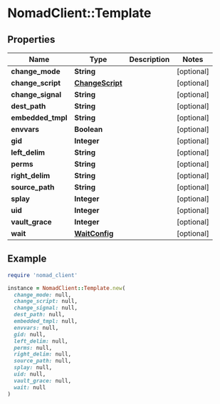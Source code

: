 # NomadClient::Template

## Properties

| Name | Type | Description | Notes |
| ---- | ---- | ----------- | ----- |
| **change_mode** | **String** |  | [optional] |
| **change_script** | [**ChangeScript**](ChangeScript.md) |  | [optional] |
| **change_signal** | **String** |  | [optional] |
| **dest_path** | **String** |  | [optional] |
| **embedded_tmpl** | **String** |  | [optional] |
| **envvars** | **Boolean** |  | [optional] |
| **gid** | **Integer** |  | [optional] |
| **left_delim** | **String** |  | [optional] |
| **perms** | **String** |  | [optional] |
| **right_delim** | **String** |  | [optional] |
| **source_path** | **String** |  | [optional] |
| **splay** | **Integer** |  | [optional] |
| **uid** | **Integer** |  | [optional] |
| **vault_grace** | **Integer** |  | [optional] |
| **wait** | [**WaitConfig**](WaitConfig.md) |  | [optional] |

## Example

```ruby
require 'nomad_client'

instance = NomadClient::Template.new(
  change_mode: null,
  change_script: null,
  change_signal: null,
  dest_path: null,
  embedded_tmpl: null,
  envvars: null,
  gid: null,
  left_delim: null,
  perms: null,
  right_delim: null,
  source_path: null,
  splay: null,
  uid: null,
  vault_grace: null,
  wait: null
)
```

